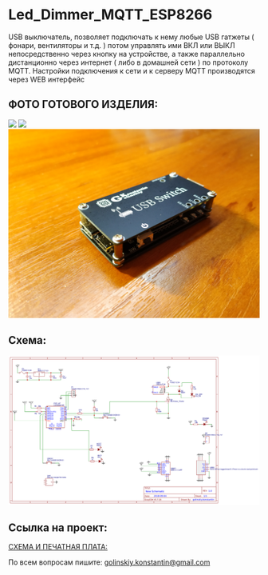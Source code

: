 # Led_Dimmer_MQTT_ESP8266

USB выключатель, позволяет подключать к нему любые USB гатжеты ( фонари, вентиляторы и т.д. )
потом управлять ими ВКЛ или ВЫКЛ непосредственно через кнопку на устройстве, 
а также параллельно дистанционно через интернет 
( либо в домашней сети ) по протоколу MQTT.
Настройки подключения к сети и к серверу MQTT производятся через WEB интерфейс

## ФОТО ГОТОВОГО ИЗДЕЛИЯ:
![](https://github.com/GolinskiyKonstantin/USB_MQTT_Switch_ESP8266/blob/master/image/001.jpg)
![](https://github.com/GolinskiyKonstantin/USB_MQTT_Switch_ESP8266/blob/master/image/003.jpg)
![](https://github.com/GolinskiyKonstantin/USB_MQTT_Switch_ESP8266/blob/master/image/002.jpg)

## Схема:
![СХЕМА:](https://github.com/GolinskiyKonstantin/USB_MQTT_Switch_ESP8266/blob/master/Schematic_USB_MQTT_Switch_ESP8266.png)

## Ссылка на проект:
[СХЕМА И ПЕЧАТНАЯ ПЛАТА:](https://easyeda.com/golinskiy.konstantin/esp-8266_usb_switch/)

По всем вопросам пишите: golinskiy.konstantin@gmail.com


